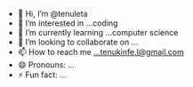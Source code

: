 - 👋 Hi, I’m @tenuleta
- 👀 I’m interested in ...coding
- 🌱 I’m currently learning ...computer science
- 💞️ I’m looking to collaborate on ...
- 📫 How to reach me ...tenukinfe.l@gmail.com
- 😄 Pronouns: ...
- ⚡ Fun fact: ...

<!---
tenuleta/tenuleta is a ✨ special ✨ repository because its `README.md` (this file) appears on your GitHub profile.
You can click the Preview link to take a look at your changes.
--->
